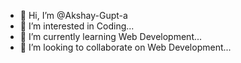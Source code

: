 - 👋 Hi, I’m @Akshay-Gupt-a
- 👀 I’m interested in Coding...
- 🌱 I’m currently learning Web Development...
- 💞️ I’m looking to collaborate on Web Development...
<!---- 📫 How to reach me  ...


Akshay-Gupt-a/Akshay-Gupt-a is a ✨ special ✨ repository because its `README.md` (this file) appears on your GitHub profile.
You can click the Preview link to take a look at your changes.
--->
